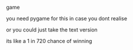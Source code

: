 game

you need pygame for this in case you dont realise

or you could just take the text version

its like a 1 in 720 chance of winning
